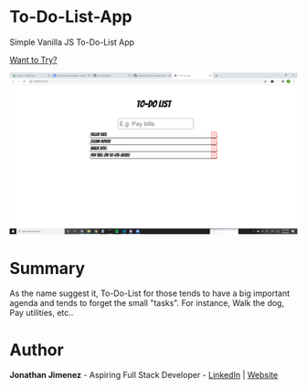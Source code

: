 # To-Do-List-App

Simple Vanilla JS To-Do-List App

[Want to Try?](https://jonathanj101.github.io/To-Do-List-App-main.html/)

![](/image/preview.png)

# Summary

As the name suggest it, To-Do-List for those tends to have a big important agenda and tends to forget the small "tasks". For instance, Walk the dog, Pay utilities, etc..

# Author

**Jonathan Jimenez** - Aspiring Full Stack Developer - [LinkedIn](https://www.linkedin.com/in/jonathan-jimenez101/) | [Website](https://jonathan-jimenez.herokuapp.com/)

